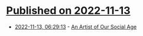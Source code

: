 # [Published on 2022-11-13](index.md)

* [2022-11-13, 06:29:13](https://news.ycombinator.com/item?id=33580616) - [An Artist of Our Social Age](https://theamericanscholar.org/an-artist-of-our-social-age/)
